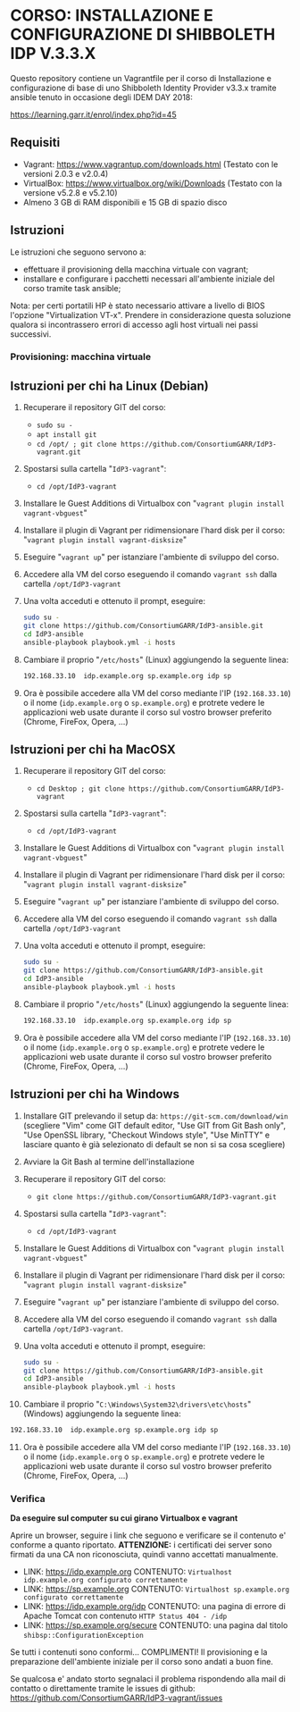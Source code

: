 # CORSO: INSTALLAZIONE E CONFIGURAZIONE DI SHIBBOLETH IDP V.3.3.X

Questo repository contiene un Vagrantfile per il corso di Installazione e configurazione di base di uno Shibboleth Identity Provider v3.3.x tramite ansible tenuto
in occasione degli IDEM DAY 2018:

https://learning.garr.it/enrol/index.php?id=45

## Requisiti

* Vagrant: https://www.vagrantup.com/downloads.html (Testato con le versioni 2.0.3 e v2.0.4)
* VirtualBox: https://www.virtualbox.org/wiki/Downloads (Testato con la versione v5.2.8 e v5.2.10)
* Almeno 3 GB di RAM disponibili e 15 GB di spazio disco

## Istruzioni

Le istruzioni che seguono servono a:
- effettuare il provisioning della macchina virtuale con vagrant;
- installare e configurare i pacchetti necessari all'ambiente
  iniziale del corso tramite task ansible;
  
Nota: per certi portatili HP è stato necessario attivare a livello di BIOS l'opzione "Virtualization VT-x".
Prendere in considerazione questa soluzione qualora si incontrassero errori di accesso agli host virtuali
nei passi successivi.

### Provisioning: macchina virtuale

## Istruzioni per chi ha Linux (Debian)

1. Recuperare il repository GIT del corso:
   * ```sudo su -```
   * ```apt install git```
   * ```cd /opt/ ; git clone https://github.com/ConsortiumGARR/IdP3-vagrant.git``` 

2. Spostarsi sulla cartella "```IdP3-vagrant```":
   * ```cd /opt/IdP3-vagrant```

3. Installare le Guest Additions di Virtualbox con "```vagrant plugin install vagrant-vbguest```"

4. Installare il plugin di Vagrant per ridimensionare l'hard disk per il corso: "```vagrant plugin install vagrant-disksize```"

5. Eseguire "```vagrant up```" per istanziare l'ambiente di sviluppo del corso.

6. Accedere alla VM del corso eseguendo il comando ```vagrant ssh``` dalla cartella ```/opt/IdP3-vagrant```

7. Una volta acceduti e ottenuto il prompt, eseguire:

   ```bash
   sudo su -
   git clone https://github.com/ConsortiumGARR/IdP3-ansible.git
   cd IdP3-ansible
   ansible-playbook playbook.yml -i hosts
   ```

8. Cambiare il proprio "```/etc/hosts```" (Linux) aggiungendo la seguente linea:
   ```bash
   192.168.33.10  idp.example.org sp.example.org idp sp
   ```

9. Ora è possibile accedere alla VM del corso mediante l'IP (```192.168.33.10```) o il nome (```idp.example.org``` o ```sp.example.org```) e protrete vedere le applicazioni web usate durante il corso sul vostro browser preferito (Chrome, FireFox, Opera, ...)

## Istruzioni per chi ha MacOSX

1. Recuperare il repository GIT del corso:
   * ```cd Desktop ; git clone https://github.com/ConsortiumGARR/IdP3-vagrant``` 

2. Spostarsi sulla cartella "```IdP3-vagrant```":
   * ```cd /opt/IdP3-vagrant```

3. Installare le Guest Additions di Virtualbox con "```vagrant plugin install vagrant-vbguest```"

4. Installare il plugin di Vagrant per ridimensionare l'hard disk per il corso: "```vagrant plugin install vagrant-disksize```"

5. Eseguire "```vagrant up```" per istanziare l'ambiente di sviluppo del corso.

6. Accedere alla VM del corso eseguendo il comando ```vagrant ssh``` dalla cartella ```/opt/IdP3-vagrant```

7. Una volta acceduti e ottenuto il prompt, eseguire:

   ```bash
   sudo su -
   git clone https://github.com/ConsortiumGARR/IdP3-ansible.git
   cd IdP3-ansible
   ansible-playbook playbook.yml -i hosts
   ```

8. Cambiare il proprio "```/etc/hosts```" (Linux) aggiungendo la seguente linea:
   ```bash
   192.168.33.10  idp.example.org sp.example.org idp sp
   ```

9. Ora è possibile accedere alla VM del corso mediante l'IP (```192.168.33.10```) o il nome (```idp.example.org``` o ```sp.example.org```) e protrete vedere le applicazioni web usate durante il corso sul vostro browser preferito (Chrome, FireFox, Opera, ...)

## Istruzioni per chi ha Windows

1. Installare GIT prelevando il setup da: ```https://git-scm.com/download/win``` (scegliere "Vim" come GIT default editor, "Use GIT from Git Bash only", "Use OpenSSL library, "Checkout Windows style", "Use MinTTY" e lasciare quanto è già selezionato di default se non si sa cosa scegliere)

2. Avviare la Git Bash al termine dell'installazione

3. Recuperare il repository GIT del corso:
   * ```git clone https://github.com/ConsortiumGARR/IdP3-vagrant.git``` 

4. Spostarsi sulla cartella "```IdP3-vagrant```":
   * ```cd /opt/IdP3-vagrant```

5. Installare le Guest Additions di Virtualbox con "```vagrant plugin install vagrant-vbguest```"

6. Installare il plugin di Vagrant per ridimensionare l'hard disk per il corso: "```vagrant plugin install vagrant-disksize```"

7. Eseguire "```vagrant up```" per istanziare l'ambiente di sviluppo del corso.

8. Accedere alla VM del corso eseguendo il comando ```vagrant ssh``` dalla cartella ```/opt/IdP3-vagrant```.

9. Una volta acceduti e ottenuto il prompt, eseguire:

   ```bash
   sudo su -
   git clone https://github.com/ConsortiumGARR/IdP3-ansible.git
   cd IdP3-ansible
   ansible-playbook playbook.yml -i hosts
   ```

10. Cambiare il proprio "```C:\Windows\System32\drivers\etc\hosts```" (Windows) aggiungendo la seguente linea:
   ```bash
   192.168.33.10  idp.example.org sp.example.org idp sp
   ```

11. Ora è possibile accedere alla VM del corso mediante l'IP (```192.168.33.10```) o il nome (```idp.example.org``` o ```sp.example.org```) e protrete vedere le applicazioni web usate durante il corso sul vostro browser preferito (Chrome, FireFox, Opera, ...)


### Verifica

**Da eseguire sul computer su cui girano Virtualbox e vagrant**

Aprire un browser, seguire i link che seguono e verificare se il
contenuto e' conforme a quanto riportato.
**ATTENZIONE:** i certificati dei server sono firmati da una CA non
riconosciuta, quindi vanno accettati manualmente.

* LINK: https://idp.example.org
  CONTENUTO: `Virtualhost idp.example.org configurato correttamente`
* LINK: https://sp.example.org
  CONTENUTO: `Virtualhost sp.example.org configurato correttamente`
* LINK: https://idp.example.org/idp
  CONTENUTO: una pagina di errore di Apache Tomcat con contenuto `HTTP Status 404 - /idp`
* LINK: https://sp.example.org/secure
  CONTENUTO: una pagina dal titolo `shibsp::ConfigurationException`

Se tutti i contenuti sono conformi... COMPLIMENTI! Il provisioning e la
preparazione dell'ambiente iniziale per il corso sono andati a buon fine.


Se qualcosa e' andato storto segnalaci il problema rispondendo alla mail
di contatto o direttamente tramite le issues di github:
  https://github.com/ConsortiumGARR/IdP3-vagrant/issues

